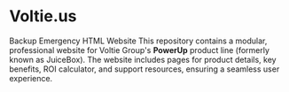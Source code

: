 # Voltie.us
Backup Emergency HTML Website
This repository contains a modular, professional website for Voltie Group's **PowerUp** product line (formerly known as JuiceBox). The website includes pages for product details, key benefits, ROI calculator, and support resources, ensuring a seamless user experience.
